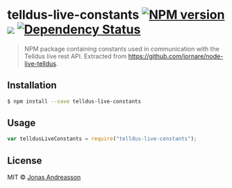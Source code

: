 # telldus-live-constants [![NPM version][npm-image]][npm-url] ![](https://github.com/crusaider/telldus-live-constants/workflows/Build%20on%20push/badge.svg?branch=master) [![Dependency Status][daviddm-image]][daviddm-url]

> NPM package containing constants used in communication with the Telldus live rest API. Extracted from https://github.com/jornare/node-live-telldus.

## Installation

```sh
$ npm install --save telldus-live-constants
```

## Usage

```js
var telldusLiveConstants = require("telldus-live-constants");
```

## License

MIT © [Jonas Andreasson](https://twitter.com/Crusaider)

[npm-image]: https://badge.fury.io/js/telldus-live-constants.svg
[npm-url]: https://npmjs.org/package/telldus-live-constants
[travis-image]: https://travis-ci.org/crusaider/telldus-live-constants.svg?branch=master
[travis-url]: https://travis-ci.org/crusaider/telldus-live-constants
[daviddm-image]: https://david-dm.org/crusaider/telldus-live-constants.svg?theme=shields.io
[daviddm-url]: https://david-dm.org/crusaider/telldus-live-constants
